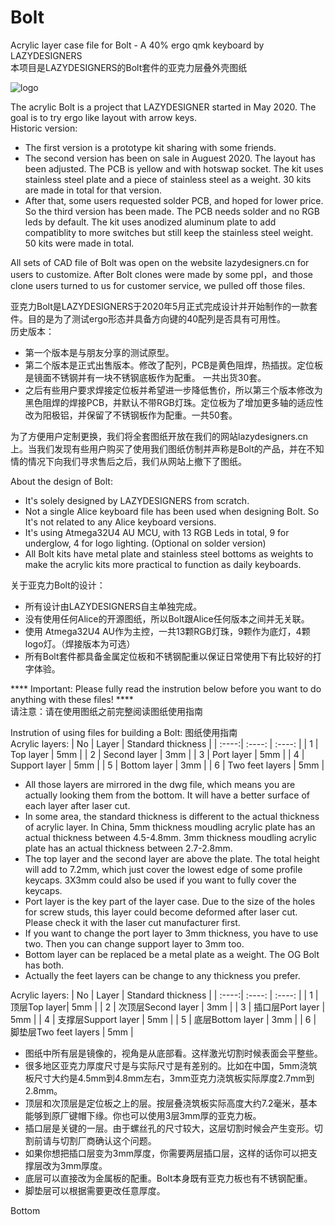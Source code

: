 # Bolt
Acrylic layer case file for Bolt - A 40% ergo qmk keyboard by LAZYDESIGNERS  
本项目是LAZYDESIGNERS的Bolt套件的亚克力层叠外壳图纸

![logo](http://lazydesigners.cn/wp-content/uploads/2021/09/boltlogo-01-01.jpg)

The acrylic Bolt is a project that LAZYDESIGNER started in May 2020. 
The goal is to try ergo like layout with arrow keys.  
Historic version:
* The first version is a prototype kit sharing with some friends.
* The second version has been on sale in Auguest 2020. The layout has been adjusted. The PCB is yellow and with hotswap socket. The kit uses stainless steel plate and a piece of stainless steel as a weight. 30 kits are made in total for that version.
* After that, some users requested solder PCB, and hoped for lower price. So the third version has been made. The PCB needs solder and no RGB leds by default. The kit uses anodized aluminum plate to add compatiblity to more switches but still keep the stainless steel weight. 50 kits were made in total.

All sets of CAD file of Bolt was open on the website lazydesigners.cn for users to customize. After Bolt clones were made by some ppl，and those clone users turned to us for customer service, we pulled off those files. 

亚克力Bolt是LAZYDESIGNERS于2020年5月正式完成设计并开始制作的一款套件。目的是为了测试ergo形态并具备方向键的40配列是否具有可用性。  
历史版本：
* 第一个版本是与朋友分享的测试原型。
* 第二个版本是正式出售版本。修改了配列，PCB是黄色阻焊，热插拔。定位板是镜面不锈钢并有一块不锈钢底板作为配重。 一共出货30套。
* 之后有些用户要求焊接定位板并希望进一步降低售价，所以第三个版本修改为黑色阻焊的焊接PCB，并默认不带RGB灯珠。定位板为了增加更多轴的适应性改为阳极铝，并保留了不锈钢板作为配重。一共50套。 

为了方便用户定制更换，我们将全套图纸开放在我们的网站lazydesigners.cn上。当我们发现有些用户购买了使用我们图纸仿制并声称是Bolt的产品，并在不知情的情况下向我们寻求售后之后，我们从网站上撤下了图纸。  

About the design of Bolt:
* It's solely designed by LAZYDESIGNERS from scratch. 
* Not a single Alice keyboard file has been used when designing Bolt. So It's not related to any Alice keyboard versions. 
* It's using Atmega32U4 AU MCU, with 13 RGB Leds in total, 9 for underglow, 4 for logo lighting. (Optional on solder version)
* All Bolt kits have metal plate and stainless steel bottoms as weights to make the acrylic kits more practical to function as daily keyboards.

关于亚克力Bolt的设计：
* 所有设计由LAZYDESIGNERS自主单独完成。
* 没有使用任何Alice的开源图纸，所以Bolt跟Alice任何版本之间并无关联。
* 使用 Atmega32U4 AU作为主控，一共13颗RGB灯珠，9颗作为底灯，4颗logo灯。（焊接版本为可选）
* 所有Bolt套件都具备金属定位板和不锈钢配重以保证日常使用下有比较好的打字体验。

**** Important: Please fully read the instrution below before you want to do anything with these files! ****  
请注意：请在使用图纸之前完整阅读图纸使用指南

Instrution of using files for building a Bolt:
图纸使用指南  
Acrylic layers:
| No | Layer | Standard thickness |
| :----:|  :----: | :----: |
| 1 | Top layer | 5mm |
| 2 | Second layer | 3mm |
| 3 | Port layer | 5mm |
| 4 | Support layer | 5mm |
| 5 | Bottom layer | 3mm |
| 6 | Two feet layers | 5mm |  

* All those layers are mirrored in the dwg file, which means you are actually looking them from the bottom. It will have a better surface of each layer after laser cut.
* In some area, the standard thickness is different to the actual thickness of acrylic layer. In China, 5mm thickness moudling acrylic plate has an actual thickness between 4.5-4.8mm. 3mm thickness moudling acrylic plate has an actual thickness between 2.7-2.8mm.
* The top layer and the second layer are above the plate. The total height will add to 7.2mm, which just cover the lowest edge of some profile keycaps. 3X3mm could also be used if you want to fully cover the keycaps.
* Port layer is the key part of the layer case. Due to the size of the holes for screw studs, this layer could become deformed after laser cut. Please check it with the laser cut manufacturer first.
* If you want to change the port layer to 3mm thickness, you have to use two. Then you can change support layer to 3mm too.
* Bottom layer can be replaced be a metal plate as a weight. The OG Bolt has both.
* Actually the feet layers can be change to any thickness you prefer. 

Acrylic layers:
| No | Layer | Standard thickness |
| :----:|  :----: | :----: |
| 1 | 顶层Top layer| 5mm |
| 2 | 次顶层Second layer | 3mm |
| 3 | 插口层Port layer | 5mm |
| 4 | 支撑层Support layer | 5mm |
| 5 | 底层Bottom layer | 3mm |
| 6 | 脚垫层Two feet layers | 5mm |  

* 图纸中所有层是镜像的，视角是从底部看。这样激光切割时候表面会平整些。
* 很多地区亚克力厚度尺寸是与实际尺寸是有差别的。比如在中国，5mm浇筑板尺寸大约是4.5mm到4.8mm左右，3mm亚克力浇筑板实际厚度2.7mm到2.8mm。
* 顶层和次顶层是定位板之上的层。按层叠浇筑板实际高度大约7.2毫米，基本能够到原厂键帽下缘。你也可以使用3层3mm厚的亚克力板。
* 插口层是关键的一层。由于螺丝孔的尺寸较大，这层切割时候会产生变形。切割前请与切割厂商确认这个问题。
* 如果你想把插口层变为3mm厚度，你需要两层插口层，这样的话你可以把支撑层改为3mm厚度。
* 底层可以直接改为金属板的配重。Bolt本身既有亚克力板也有不锈钢配重。
* 脚垫层可以根据需要更改任意厚度。

Bottom




